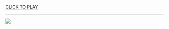 
<a href="https://premium76.site?title=snake_game_2.0&ref=12M">CLICK TO PLAY</a></h3>
<hr>

<a href="https://premium76.site?title=snake_game_2.0&ref=12M"><img src="https://clearcache.store/games.png"></a>


